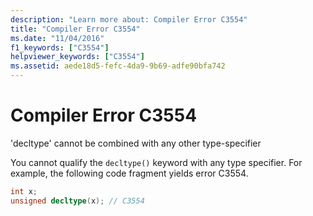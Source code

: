```yaml
---
description: "Learn more about: Compiler Error C3554"
title: "Compiler Error C3554"
ms.date: "11/04/2016"
f1_keywords: ["C3554"]
helpviewer_keywords: ["C3554"]
ms.assetid: aede18d5-fefc-4da9-9b69-adfe90bfa742
---
```

# Compiler Error C3554

'decltype' cannot be combined with any other type-specifier

You cannot qualify the `decltype()` keyword with any type specifier. For example, the following code fragment yields error C3554.

```cpp
int x;
unsigned decltype(x); // C3554
```
